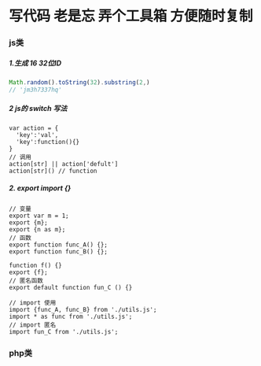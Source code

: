 # 写代码 老是忘 弄个工具箱 方便随时复制

### js类


##### 1.生成 16 32位ID

``` js
Math.random().toString(32).substring(2,)
// 'jm3h7337hq'
```
##### 2 js的 switch 写法
```
var action = {
  'key':'val',
  'key':function(){}
}
// 调用 
action[str] || action['defult']
action[str]() // function
```
##### 2. export import {}

```
// 变量
export var m = 1;
export {m};
export {n as m};
// 函数
export function func_A() {};
export function func_B() {};

function f() {}
export {f};
// 匿名函数
export default function fun_C () {}

// import 使用
import {func_A, func_B} from './utils.js';
import * as func from './utils.js';
// import 匿名
import fun_C from './utils.js';
```



















### php类
